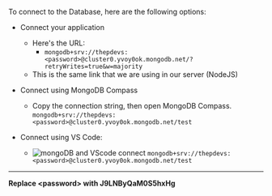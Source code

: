 To connect to the Database, here are the following options:

-   Connect your application

    -   Here's the URL:
        -   `mongodb+srv://thepdevs:<password>@cluster0.yvoy0ok.mongodb.net/?retryWrites=true&w=majority`
    -   This is the same link that we are using in our server (NodeJS)

-   Connect using MongoDB Compass

    -   Copy the connection string, then open MongoDB Compass.
        `mongodb+srv://thepdevs:<password>@cluster0.yvoy0ok.mongodb.net/test`

-   Connect using VS Code:
    -   ![mongoDB and VScode connect](./mongoDBvsCode.png)
        `mongodb+srv://thepdevs:<password>@cluster0.yvoy0ok.mongodb.net/test`

---

**Replace \<password\> with J9LNByQaM0S5hxHg**
